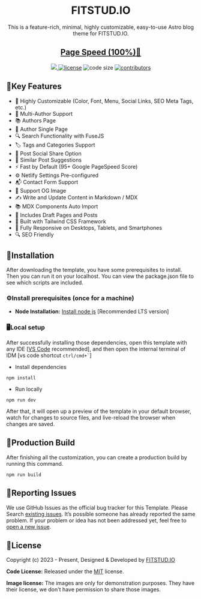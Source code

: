 <h1 align=center>FITSTUD.IO</h1>
<p align=center>This is a feature-rich, minimal, highly customizable, easy-to-use Astro blog theme for FITSTUD.IO.</p>
<h2 align="center"> <a  target="_blank" href="https://pagespeed.web.dev/report?url=https%3A%2F%2Fbookworm-light-astro.vercel.app%2F&form_factor=desktop">Page Speed (100%)🚀</a>
</h2>
<p align=center>
  <a href="https://github.com/withastro/astro/releases/tag/astro%404.3.2" alt="Contributors">
    <img src="https://img.shields.io/static/v1?label=ASTRO&message=4.3&color=000&logo=astro" />
  </a>
  <a href="https://github.com/themefisher/bookworm-light-astro/blob/main/LICENSE">
    <img src="https://img.shields.io/github/license/themefisher/bookworm-light-astro" alt="license"></a>
  <img src="https://img.shields.io/github/languages/code-size/themefisher/bookworm-light-astro" alt="code size">
  <a href="https://github.com/themefisher/bookworm-light-astro/graphs/contributors">
    <img src="https://img.shields.io/github/contributors/themefisher/bigspring-light-astro" alt="contributors"></a>
</p>

## 🔑Key Features

- 🎨 Highly Customizable (Color, Font, Menu, Social Links, SEO Meta Tags, etc.)
- 👥 Multi-Author Support
- 📚 Authors Page
- 👤 Author Single Page
- 🔍 Search Functionality with FuseJS
- 🏷️ Tags and Categories Support
- 📲 Post Social Share Option
- 🔗 Similar Post Suggestions
- ⚡ Fast by Default (95+ Google PageSpeed Score)
- ⚙️ Netlify Settings Pre-configured
- 📬 Contact Form Support
- 🌅 Support OG Image
- ✍️ Write and Update Content in Markdown / MDX
- 📚 MDX Components Auto Import
- 📝 Includes Draft Pages and Posts
- 🚀 Built with Tailwind CSS Framework
- 📱 Fully Responsive on Desktops, Tablets, and Smartphones
- 🔍 SEO Friendly

<!-- installation -->
## 🔧Installation

After downloading the template, you have some prerequisites to install. Then you can run it on your localhost. You can view the package.json file to see which scripts are included.

### ⚙️Install prerequisites (once for a machine)

- **Node Installation:** [Install node js](https://nodejs.org/en/download/) [Recommended LTS version]

### 🖥️Local setup

After successfully installing those dependencies, open this template with any IDE [[VS Code](https://code.visualstudio.com/) recommended], and then open the internal terminal of IDM [vs code shortcut <code>ctrl/cmd+\`</code>]

- Install dependencies

```
npm install
```

- Run locally

```
npm run dev
```

After that, it will open up a preview of the template in your default browser, watch for changes to source files, and live-reload the browser when changes are saved.

## 🔨Production Build

After finishing all the customization, you can create a production build by running this command.

```
npm run build
```

<!-- reporting issue -->
## 🐞Reporting Issues

We use GitHub Issues as the official bug tracker for this Template. Please Search [existing issues](https://github.com/fitstud-io/site/issues). It’s possible someone has already reported the same problem.
If your problem or idea has not been addressed yet, feel free to [open a new issue](https://github.com/fitstud-io/site/issues).

<!-- licence -->
## 📄License

Copyright (c) 2023 - Present, Designed & Developed by [FITSTUD.IO](https://fitstud.io)

**Code License:** Released under the [MIT](https://github.com/fitstud-io/site/blob/main/LICENSE) license.

**Image license:** The images are only for demonstration purposes. They have their license, we don't have permission to share those images.
